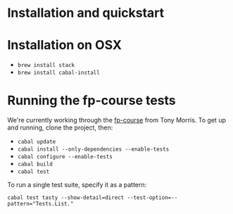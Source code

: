 # Installation and quickstart

# Installation on OSX

- `brew install stack`
- `brew install cabal-install`

# Running the fp-course tests

We're currently working through the [fp-course](https://github.com/data61/fp-course) from Tony Morris. To get up and
running, clone the project, then:

- `cabal update`
- `cabal install --only-dependencies --enable-tests`
- `cabal configure --enable-tests`
- `cabal build`
- `cabal test`

To run a single test suite, specify it as a pattern:

```cabal test tasty --show-detail=direct --test-option=--pattern="Tests.List."```
